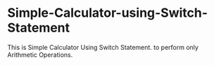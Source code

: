 # Simple-Calculator-using-Switch-Statement
This is Simple Calculator Using Switch Statement. to perform only Arithmetic Operations.
